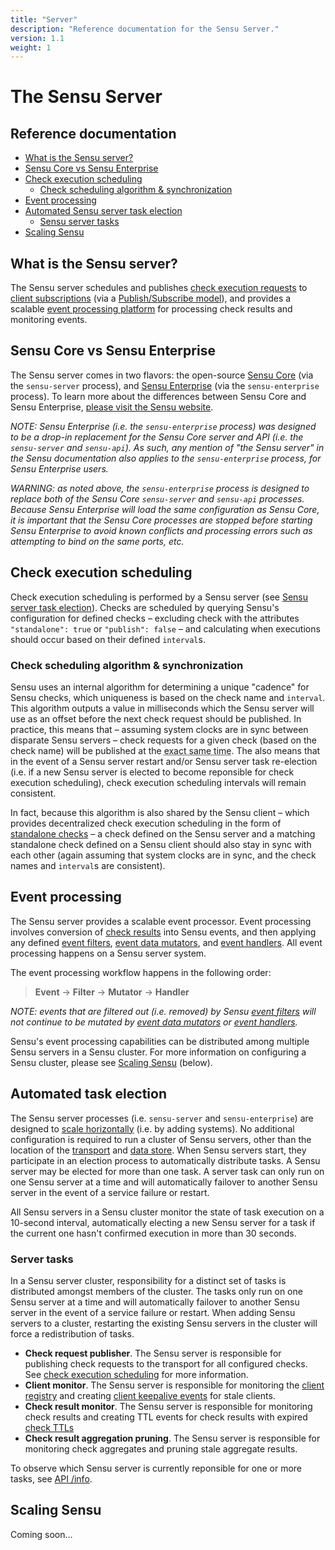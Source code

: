 ```yaml
---
title: "Server"
description: "Reference documentation for the Sensu Server."
version: 1.1
weight: 1
---
```


# The Sensu Server

## Reference documentation

- [What is the Sensu server?](#what-is-the-sensu-server)
- [Sensu Core vs Sensu Enterprise](#sensu-core-vs-sensu-enterprise)
- [Check execution scheduling](#check-execution-scheduling)
  - [Check scheduling algorithm & synchronization](#check-scheduling-algorithm--synchronization)
- [Event processing](#event-processing)
- [Automated Sensu server task election](#automated-task-election)
  - [Sensu server tasks](#server-tasks)
- [Scaling Sensu](#scaling-sensu)

## What is the Sensu server?

The Sensu server schedules and publishes [check execution requests][1] to
[client subscriptions][2] (via a [Publish/Subscribe model][3]), and provides a
scalable [event processing platform][4] for processing check results and
monitoring events.

## Sensu Core vs Sensu Enterprise

The Sensu server comes in two flavors: the open-source [Sensu Core][5] (via the
`sensu-server` process), and [Sensu Enterprise][6] (via the `sensu-enterprise`
process). To learn more about the differences between Sensu Core and Sensu
Enterprise, [please visit the Sensu website][7].

_NOTE: Sensu Enterprise (i.e. the `sensu-enterprise` process) was designed to be
a drop-in replacement for the Sensu Core server and API (i.e. the `sensu-server`
and `sensu-api`). As such, any mention of "the Sensu server" in the Sensu
documentation also applies to the `sensu-enterprise` process, for Sensu
Enterprise users._

_WARNING: as noted above, the `sensu-enterprise` process is designed to replace
both of the Sensu Core `sensu-server` and `sensu-api` processes. Because Sensu
Enterprise will load the same configuration as Sensu Core, it is important that
the Sensu Core processes are stopped before starting Sensu Enterprise to avoid
known conflicts and processing errors such as attempting to bind on the same
ports, etc._

## Check execution scheduling

Check execution scheduling is performed by a Sensu server (see [Sensu
server task election][8]). Checks are scheduled by querying Sensu's
configuration for defined checks &ndash; excluding check with the
attributes `"standalone": true` or `"publish": false` &ndash; and
calculating when executions should occur based on their defined
`interval`s.

### Check scheduling algorithm & synchronization

Sensu uses an internal algorithm for determining a unique "cadence" for Sensu
checks, which uniqueness is based on the check name and `interval`. This
algorithm outputs a value in milliseconds which the Sensu server will use as an
offset before the next check request should be published. In practice, this
means that &ndash; assuming system clocks are in sync between disparate Sensu
servers &ndash; check requests for a given check (based on the check name) will
be published at the <abbr title="typically accurate within 500ms">exact same
time</abbr>. The also means that in the event of a Sensu server restart and/or
Sensu server task re-election (i.e. if a new Sensu server is elected
to become reponsible for check execution scheduling), check execution
scheduling intervals will remain consistent.

In fact, because this algorithm is also shared by the Sensu client &ndash; which
provides decentralized check execution scheduling in the form of [standalone
checks][22] &ndash; a check defined on the Sensu server and a matching
standalone check defined on a Sensu client should also stay in sync with each
other (again assuming that system clocks are in sync, and the check names and
`interval`s are consistent).

## Event processing

The Sensu server provides a scalable event processor. Event processing involves
conversion of [check results][9] into Sensu events, and then
applying any defined [event filters][10], [event data mutators][11],
and [event handlers][12]. All event processing happens on a Sensu server
system.

The event processing workflow happens in the following order:

> **Event** -> **Filter** -> **Mutator** -> **Handler**

_NOTE: events that are filtered out (i.e. removed) by Sensu [event
filters](filters) will not continue to be mutated by [event data
mutators](mutators) or [event handlers](handlers)._

Sensu's event processing capabilities can be distributed among multiple Sensu
servers in a Sensu cluster. For more information on configuring a Sensu cluster,
please see [Scaling Sensu][13] (below).

## Automated task election

The Sensu server processes (i.e. `sensu-server` and
`sensu-enterprise`) are designed to [scale horizontally][14] (i.e. by
adding systems). No additional configuration is required to run a
cluster of Sensu servers, other than the location of the
[transport][15] and [data store][16]. When Sensu servers start, they
participate in an election process to automatically distribute tasks.
A Sensu server may be elected for more than one task. A server task
can only run on one Sensu server at a time and will automatically
failover to another Sensu server in the event of a service failure or
restart.

All Sensu servers in a Sensu cluster monitor the state of task
execution on a 10-second interval, automatically electing a new Sensu
server for a task if the current one hasn't confirmed execution in
more than 30 seconds.

### Server tasks

In a Sensu server cluster, responsibility for a distinct set of tasks
is distributed amongst members of the cluster. The tasks only run on
one Sensu server at a time and will automatically failover to another
Sensu server in the event of a service failure or restart. When adding
Sensu servers to a cluster, restarting the existing Sensu servers in
the cluster will force a redistribution of tasks.

- **Check request publisher**. The Sensu server is responsible for
  publishing check requests to the transport for all configured
  checks. See [check execution scheduling][18] for more information.
- **Client monitor**. The Sensu server is responsible for monitoring
  the [client registry][19] and creating [client keepalive events][20]
  for stale clients.
- **Check result monitor**. The Sensu server is responsible for
  monitoring check results and creating TTL events for check results
  with expired [check TTLs][21]
- **Check result aggregation pruning**. The Sensu server is
  responsible for monitoring check aggregates and pruning stale
  aggregate results.

To observe which Sensu server is currently reponsible for one or more
tasks, see [API /info][23].

## Scaling Sensu

Coming soon...


[1]:  checks.html#check-requests
[2]:  clients.html#client-subscriptions
[3]:  checks.html#pubsub-checks
[4]:  ../overview/architecture.html#event-processor
[5]:  https://sensuapp.org/
[6]:  https://sensuapp.org/enterprise
[7]:  https://sensuapp.org/#compare
[8]:  #automated-task-election
[9]:  checks.html#check-results
[10]: filters.html
[11]: mutators.html
[12]: handlers.html
[13]: #scaling-sensu
[14]: https://en.wikipedia.org/wiki/Scalability#Horizontal_and_vertical_scaling
[15]: transport.html
[16]: data-store.html
[18]: #check-execution-scheduling
[19]: clients.html#registration-and-registry
[20]: clients.html#keepalive-events
[21]: checks.html#check-ttls
[22]: checks.html#standalone-checks
[23]: ../api/health-and-info-api.html
